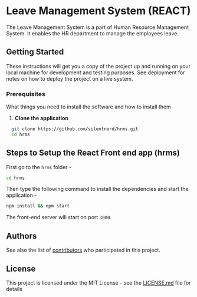 # Leave Management System (REACT)

The Leave Management System is a part of Human Resource Management System. It enables the HR department to manage the employees leave.

## Getting Started

These instructions will get you a copy of the project up and running on your local machine for development and testing purposes. See deployment for notes on how to deploy the project on a live system.

### Prerequisites

What things you need to install the software and how to install them
1. **Clone the application**

```bash
  git clone https://github.com/silentnerd/hrms.git
  cd hrms
```

## Steps to Setup the React Front end app (hrms)

First go to the `hrms` folder -

```bash
cd hrms
```

Then type the following command to install the dependencies and start the application -

```bash
npm install && npm start
```

The front-end server will start on port `3000`.

## Authors

See also the list of [contributors](https://github.com/silentnerd/hrms/contributors) who participated in this project.

## License

This project is licensed under the MIT License - see the [LICENSE.md](LICENSE.md) file for details



